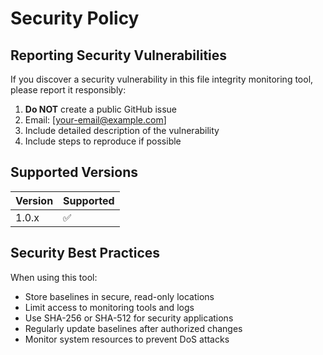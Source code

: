 # Security Policy

## Reporting Security Vulnerabilities

If you discover a security vulnerability in this file integrity monitoring tool, please report it responsibly:

1. **Do NOT** create a public GitHub issue
2. Email: [your-email@example.com]
3. Include detailed description of the vulnerability
4. Include steps to reproduce if possible

## Supported Versions

| Version | Supported          |
| ------- | ------------------ |
| 1.0.x   | :white_check_mark: |

## Security Best Practices

When using this tool:
- Store baselines in secure, read-only locations
- Limit access to monitoring tools and logs  
- Use SHA-256 or SHA-512 for security applications
- Regularly update baselines after authorized changes
- Monitor system resources to prevent DoS attacks
